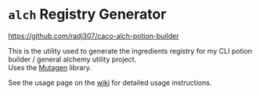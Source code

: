 # `alch` Registry Generator

https://github.com/radj307/caco-alch-potion-builder

This is the utility used to generate the ingredients registry for my CLI potion builder / general alchemy utility project.  
Uses the [Mutagen](https://github.com/Mutagen-Modding/Mutagen) library.

See the usage page on the [wiki](https://github.com/radj307/caco-alch-registry-builder/wiki#usage) for detailed usage instructions.
